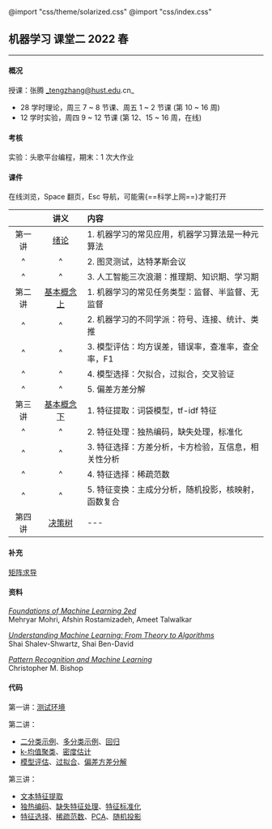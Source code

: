 @import "css/theme/solarized.css"
@import "css/index.css"

## 机器学习 课堂二 2022 春

---

#### 概况

授课：张腾 _tengzhang@hust.edu.cn_

- 28 学时理论，周三 7 ~ 8 节课、周五 1 ~ 2 节课 (第 10 ~ 16 周)
- 12 学时实验，周四 9 ~ 12 节课 (第 12、15 ~ 16 周，在线)

<div class="top-2"></div>

#### 考核

实验：头歌平台编程，期末：1 次大作业

#### 课件

在线浏览，Space 翻页，Esc 导航，可能需{==科学上网==}才能打开

<div class="threelines outline head-highlight">

|        |             讲义              | 内容                                                |
| :----: | :---------------------------: | :-------------------------------------------------- |
| 第一讲 |    [绪论](slides/01.html)     | 1. 机器学习的常见应用，机器学习算法是一种元算法     |
|   ^    |               ^               | 2. 图灵测试，达特茅斯会议                           |
|   ^    |               ^               | 3. 人工智能三次浪潮：推理期、知识期、学习期         |
| 第二讲 | [基本概念 上](slides/02.html) | 1. 机器学习的常见任务类型：监督、半监督、无监督     |
|   ^    |               ^               | 2. 机器学习的不同学派：符号、连接、统计、类推       |
|   ^    |               ^               | 3. 模型评估：均方误差，错误率，查准率，查全率，F1   |
|   ^    |               ^               | 4. 模型选择：欠拟合，过拟合，交叉验证               |
|   ^    |               ^               | 5. 偏差方差分解                                     |
| 第三讲 | [基本概念 下](slides/03.html) | 1. 特征提取：词袋模型，tf-idf 特征                  |
|   ^    |               ^               | 2. 特征处理：独热编码，缺失处理，标准化             |
|   ^    |               ^               | 3. 特征选择：方差分析，卡方检验，互信息，相关性分析 |
|   ^    |               ^               | 4. 特征选择：稀疏范数                               |
|   ^    |               ^               | 5. 特征变换：主成分分析，随机投影，核映射，函数复合 |
| 第四讲 |   [决策树](slides/04.html)    | ---                                                 |

</div>

#### 补充

[矩阵求导](slides/supp-matrix-calculus.html)

#### 资料

[_Foundations of Machine Learning 2ed_](book/Foundations%20of%20Machine%20Learning%202ed%20-%20Mehryar%20Mohri%2C%20Afshin%20Rostamizadeh%2C%20and%20Ameet%20Talwalkar.pdf) <br>Mehryar Mohri, Afshin Rostamizadeh, Ameet Talwalkar

[_Understanding Machine Learning: From Theory to Algorithms_](book/Understanding%20Machine%20Learning%20From%20Theory%20to%20Algorithms%20-%20Shai%20Shalev-Shwartz%2C%20Shai%20Ben-David.pdf) <br>Shai Shalev-Shwartz, Shai Ben-David

[_Pattern Recognition and Machine Learning_](book/Pattern%20Recognition%20and%20Machine%20Learning%20-%20Christopher%20M.%20Bishop.pdf) <br>Christopher M. Bishop

#### 代码

第一讲：[测试环境](python/demo.ipynb)

第二讲：

- [二分类示例](python/binary-classif.ipynb)、[多分类示例](python/multi-classif.ipynb)、[回归](python/regression.py)
- [k-均值聚类](python/clustering.ipynb)、[密度估计](python/density-estimation.ipynb)
- [模型评估](python/model-evaluation.ipynb)、[过拟合](python/overfitting.ipynb)、[偏差方差分解](python/bias-var-dec.ipynb)

<div class="top-2"></div>

第三讲：

- [文本特征提取](python/feat-text.ipynb)
- [独热编码](python/feat-one-hot.ipynb)、[缺失特征处理](python/feat-missing.ipynb)、[特征标准化](python/feat-scaler.ipynb)
- [特征选择](python/feat-selection.ipynb)、[稀疏范数](python/sparse-norm.ipynb)、[PCA](python/pca.ipynb)、[随机投影](python/random-projection.ipynb)
